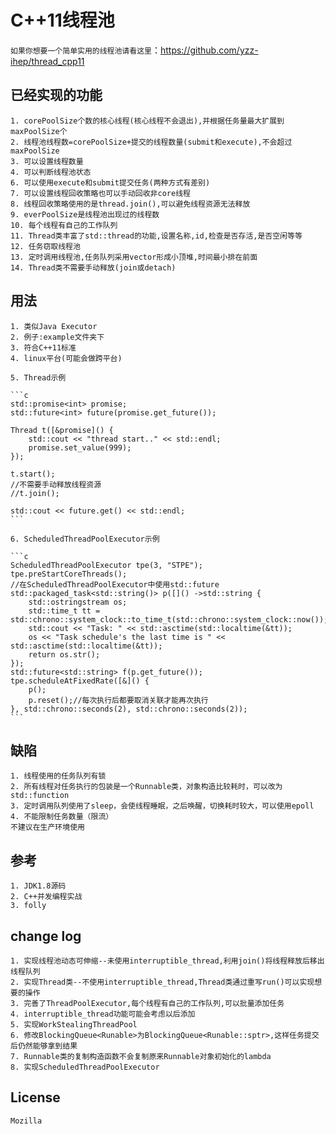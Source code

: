 # C++11线程池

`如果你想要一个简单实用的线程池请看这里`：https://github.com/yzz-ihep/thread_cpp11

## 已经实现的功能

	1. corePoolSize个数的核心线程(核心线程不会退出),并根据任务量最大扩展到maxPoolSize个
	2. 线程池线程数=corePoolSize+提交的线程数量(submit和execute),不会超过maxPoolSize
	3. 可以设置线程数量
	4. 可以判断线程池状态
	6. 可以使用execute和submit提交任务(两种方式有差别)
	7. 可以设置线程回收策略也可以手动回收非core线程
	8. 线程回收策略使用的是thread.join(),可以避免线程资源无法释放
	9. everPoolSize是线程池出现过的线程数
	10. 每个线程有自己的工作队列
	11. Thread类丰富了std::thread的功能,设置名称,id,检查是否存活,是否空闲等等
	12. 任务窃取线程池
	13. 定时调用线程池,任务队列采用vector形成小顶堆,时间最小排在前面
	14. Thread类不需要手动释放(join或detach)

## 用法
	1. 类似Java Executor
	2. 例子:example文件夹下
	3. 符合C++11标准
	4. linux平台(可能会做跨平台)

	5. Thread示例

	```c
	std::promise<int> promise;
    std::future<int> future(promise.get_future());

    Thread t([&promise]() {
        std::cout << "thread start.." << std::endl;
        promise.set_value(999);
    });

    t.start();
	//不需要手动释放线程资源
    //t.join();

    std::cout << future.get() << std::endl;
	```

	6. ScheduledThreadPoolExecutor示例

	```c
    ScheduledThreadPoolExecutor tpe(3, "STPE");
    tpe.preStartCoreThreads();
	//在ScheduledThreadPoolExecutor中使用std::future
    std::packaged_task<std::string()> p([]() ->std::string {
        std::ostringstream os;
        std::time_t tt = std::chrono::system_clock::to_time_t(std::chrono::system_clock::now());
        std::cout << "Task: " << std::asctime(std::localtime(&tt));
        os << "Task schedule's the last time is " << std::asctime(std::localtime(&tt));
        return os.str();
    });
    std::future<std::string> f(p.get_future());
    tpe.scheduleAtFixedRate([&]() {
        p();
        p.reset();//每次执行后都要取消关联才能再次执行
    }, std::chrono::seconds(2), std::chrono::seconds(2));
	```

## 缺陷
	1. 线程使用的任务队列有锁
	2. 所有线程对任务执行的包装是一个Runnable类，对象构造比较耗时，可以改为std::function
	3. 定时调用队列使用了sleep，会使线程睡眠，之后唤醒，切换耗时较大，可以使用epoll
	4. 不能限制任务数量（限流）
	不建议在生产环境使用

## 参考
	1. JDK1.8源码
	2. C++并发编程实战
	3. folly

## change log

	1. 实现线程池动态可伸缩--未使用interruptible_thread,利用join()将线程释放后移出线程队列
	2. 实现Thread类--不使用interruptible_thread,Thread类通过重写run()可以实现想要的操作
	3. 完善了ThreadPoolExecutor,每个线程有自己的工作队列,可以批量添加任务
	4. interruptible_thread功能可能会考虑以后添加
	5. 实现WorkStealingThreadPool
	6. 修改BlockingQueue<Runable>为BlockingQueue<Runable::sptr>,这样任务提交后仍然能够拿到结果
	7. Runnable类的复制构造函数不会复制原来Runnable对象初始化的lambda
	8. 实现ScheduledThreadPoolExecutor

## License

	Mozilla
